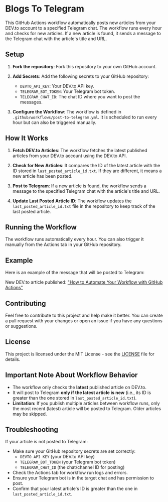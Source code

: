 # Blogs To Telegram

This GitHub Actions workflow automatically posts new articles from your DEV.to account to a specified Telegram chat. The workflow runs every hour and checks for new articles. If a new article is found, it sends a message to the Telegram chat with the article's title and URL.

## Setup

1. **Fork the repository**: Fork this repository to your own GitHub account.

2. **Add Secrets**: Add the following secrets to your GitHub repository:
   - `DEVTO_API_KEY`: Your DEV.to API key.
   - `TELEGRAM_BOT_TOKEN`: Your Telegram bot token.
   - `TELEGRAM_CHAT_ID`: The chat ID where you want to post the messages.

3. **Configure the Workflow**: The workflow is defined in `.github/workflows/post-to-telegram.yml`. It is scheduled to run every hour but can also be triggered manually.

## How It Works

1. **Fetch DEV.to Articles**: The workflow fetches the latest published articles from your DEV.to account using the DEV.to API.

2. **Check for New Articles**: It compares the ID of the latest article with the ID stored in `last_posted_article_id.txt`. If they are different, it means a new article has been posted.

3. **Post to Telegram**: If a new article is found, the workflow sends a message to the specified Telegram chat with the article's title and URL.

4. **Update Last Posted Article ID**: The workflow updates the `last_posted_article_id.txt` file in the repository to keep track of the last posted article.

## Running the Workflow

The workflow runs automatically every hour. You can also trigger it manually from the Actions tab in your GitHub repository.

## Example

Here is an example of the message that will be posted to Telegram:

New DEV.to article published: ["How to Automate Your Workflow with GitHub Actions"](https://dev.to/yourusername/how-to-automate-your-workflow-with-github-actions)

## Contributing

Feel free to contribute to this project and help make it better. You can create a pull request with your changes or open an issue if you have any questions or suggestions.

## License

This project is licensed under the MIT License - see the [LICENSE](LICENSE) file for details.

## Important Note About Workflow Behavior

- The workflow only checks the **latest** published article on DEV.to.
- It will post to Telegram **only if the latest article is new** (i.e., its ID is greater than the one stored in `last_posted_article_id.txt`).
- **Limitation:** If you publish multiple articles between workflow runs, only the most recent (latest) article will be posted to Telegram. Older articles may be skipped.

## Troubleshooting

If your article is not posted to Telegram:

- Make sure your GitHub repository secrets are set correctly:
  - `DEVTO_API_KEY` (your DEV.to API key)
  - `TELEGRAM_BOT_TOKEN` (your Telegram bot token)
  - `TELEGRAM_CHAT_ID` (the chat/channel ID for posting)
- Check the Actions tab for workflow run logs and errors.
- Ensure your Telegram bot is in the target chat and has permission to post.
- Confirm that your latest article's ID is greater than the one in `last_posted_article_id.txt`.
